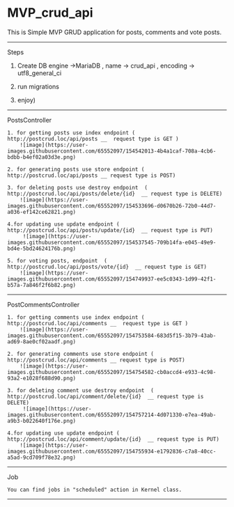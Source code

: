 # MVP_crud_api

This is Simple MVP GRUD application for posts, comments and vote posts.

--------------------------------------------------------------------------------------------------------------------------------
Steps

1. Create DB 
    engine ->MariaDB , 
    name -> crud_api , 
    encoding -> utf8_general_ci	
    
2. run migrations

3. enjoy) 


----------------------------------------------------------------------------------------------------------------------------------
PostsController

    1. for getting posts use index endpoint ( http://postcrud.loc/api/posts __  request type is GET )
        ![image](https://user-images.githubusercontent.com/65552097/154542013-4b4a1caf-708a-4cb6-bdbb-b4ef02a03d3e.png)
    
    2. for generating posts use store endpoint ( http://postcrud.loc/api/posts __ request type is POST)
    
    3. for deleting posts use destroy endpoint  ( http://postcrud.loc/api/posts/delete/{id}  __ request type is DELETE)
        ![image](https://user-images.githubusercontent.com/65552097/154533696-d0670b26-72b0-44d7-a036-ef142ce62821.png)
        
    4.for updating use update endpoint ( http://postcrud.loc/api/posts/update/{id}  __ request type is PUT)
         ![image](https://user-images.githubusercontent.com/65552097/154537545-709b14fa-e045-49e9-bd4e-5bd24624176b.png)
         
    5. for voting posts, endpoint  ( http://postcrud.loc/api/posts/vote/{id}  __ request type is GET) 
        ![image](https://user-images.githubusercontent.com/65552097/154749937-ee5c0343-1d99-42f1-b57a-7a846f2f6b82.png)


---------------------------------------------------------------------------------------------------------------------------------
PostCommentsController

    1. for getting comments use index endpoint ( http://postcrud.loc/api/comments __  request type is GET )
        ![image](https://user-images.githubusercontent.com/65552097/154753584-683d5f15-3b79-43ab-ad69-8ae0cf02aadf.png)
    
    2. for generating comments use store endpoint ( http://postcrud.loc/api/comments __ request type is POST)
        ![image](https://user-images.githubusercontent.com/65552097/154754582-cb0accd4-e933-4c98-93a2-e1028f688d90.png)
    
    3. for deleting comment use destroy endpoint  ( http://postcrud.loc/api/comment/delete/{id}  __ request type is DELETE)
         ![image](https://user-images.githubusercontent.com/65552097/154757214-4d071330-e7ea-49ab-a9b3-b022640f176e.png)

    4.for updating use update endpoint ( http://postcrud.loc/api/comment/update/{id}  __ request type is PUT)
        ![image](https://user-images.githubusercontent.com/65552097/154755934-e1792836-c7a8-40cc-a5ad-9cd709f78e32.png)


---------------------------------------------------------------------------------------------------------------------------------
Job 
    
    You can find jobs in "scheduled" action in Kernel class.
---------------------------------------------------------------------------------------------------------------------------------

